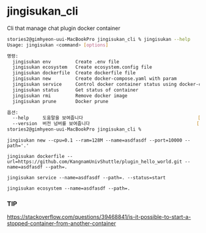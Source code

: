 # jingisukan_cli
Cli that manage chat plugin docker container

```bash
stories2@gimhyeon-uui-MacBookPro jingisukan_cli % jingisukan --help
Usage: jingisukan <command> [options]

명령:
  jingisukan env         Create .env file
  jingisukan ecosystem   Create ecosystem.config file
  jingisukan dockerfile  Create dockerfile file
  jingisukan new         Create docker-compose.yaml with param
  jingisukan service     Control docker container status using docker-compose
  jingisukan status      Get status of container
  jingisukan rmi         Remove docker image
  jingisukan prune       Docker prune

옵션:
  --help     도움말을 보여줍니다                                          [여부]
  --version  버전 넘버를 보여줍니다                                       [여부]
stories2@gimhyeon-uui-MacBookPro jingisukan_cli % 
```


```
jingisukan new --cpu=0.1 --ram=128M --name=asdfasdf --port=10000 --path='.'
```

```
jingisukan dockerfile --url=https://github.com/KangnamUnivShuttle/plugin_hello_world.git --name=asdfasdf --path=.
```

```
jingisukan service --name=asdfasdf --path=. --status=start
```

```
jingisukan ecosystem --name=asdfasdf --path=.
```

### TIP

https://stackoverflow.com/questions/39468841/is-it-possible-to-start-a-stopped-container-from-another-container